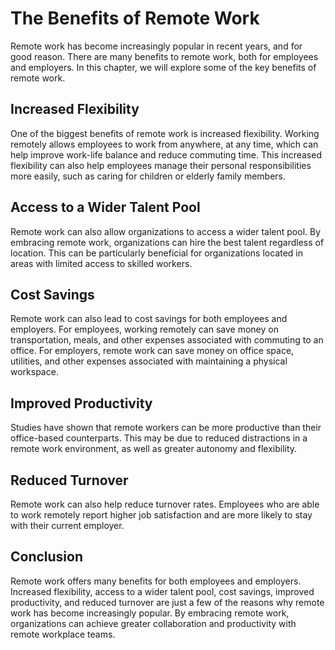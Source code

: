 The Benefits of Remote Work
=======================================================================

Remote work has become increasingly popular in recent years, and for good reason. There are many benefits to remote work, both for employees and employers. In this chapter, we will explore some of the key benefits of remote work.

Increased Flexibility
---------------------

One of the biggest benefits of remote work is increased flexibility. Working remotely allows employees to work from anywhere, at any time, which can help improve work-life balance and reduce commuting time. This increased flexibility can also help employees manage their personal responsibilities more easily, such as caring for children or elderly family members.

Access to a Wider Talent Pool
-----------------------------

Remote work can also allow organizations to access a wider talent pool. By embracing remote work, organizations can hire the best talent regardless of location. This can be particularly beneficial for organizations located in areas with limited access to skilled workers.

Cost Savings
------------

Remote work can also lead to cost savings for both employees and employers. For employees, working remotely can save money on transportation, meals, and other expenses associated with commuting to an office. For employers, remote work can save money on office space, utilities, and other expenses associated with maintaining a physical workspace.

Improved Productivity
---------------------

Studies have shown that remote workers can be more productive than their office-based counterparts. This may be due to reduced distractions in a remote work environment, as well as greater autonomy and flexibility.

Reduced Turnover
----------------

Remote work can also help reduce turnover rates. Employees who are able to work remotely report higher job satisfaction and are more likely to stay with their current employer.

Conclusion
----------

Remote work offers many benefits for both employees and employers. Increased flexibility, access to a wider talent pool, cost savings, improved productivity, and reduced turnover are just a few of the reasons why remote work has become increasingly popular. By embracing remote work, organizations can achieve greater collaboration and productivity with remote workplace teams.
